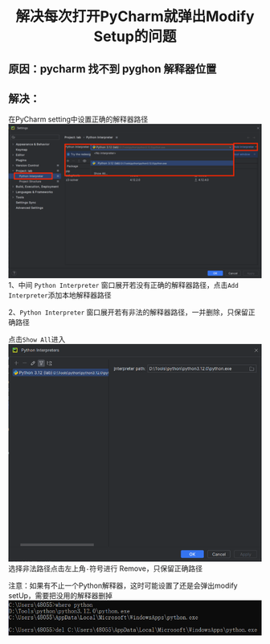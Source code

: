 <div align="center">
    <h1>解决每次打开PyCharm就弹出Modify Setup的问题</h1>

<h2></h2>
</div>

## 原因：pycharm 找不到 pyghon 解释器位置
## 解决：
在PyCharm setting中设置正确的解释器路径
![Alt text](%7BED6E0F0C-8244-40d6-87C3-980099AFD30F%7D.png)
1、中间 `Python Interpreter` 窗口展开若没有正确的解释器路径，点击`Add Interpreter`添加本地解释器路径

2、`Python Interpreter` 窗口展开若有非法的解释器路径，一并删除，只保留正确路径

点击`Show All`进入
![Alt text](%7B6723B975-86DB-4710-BF72-15D1E6B6C68E%7D.png)
选择非法路径点击左上角`-`符号进行 Remove，只保留正确路径

注意：如果有不止一个Python解释器，这时可能设置了还是会弹出modify setUp，需要把没用的解释器删掉
![Alt text](%7B0A9CA222-A031-4b13-9169-BB22791C1E1A%7D.png)

